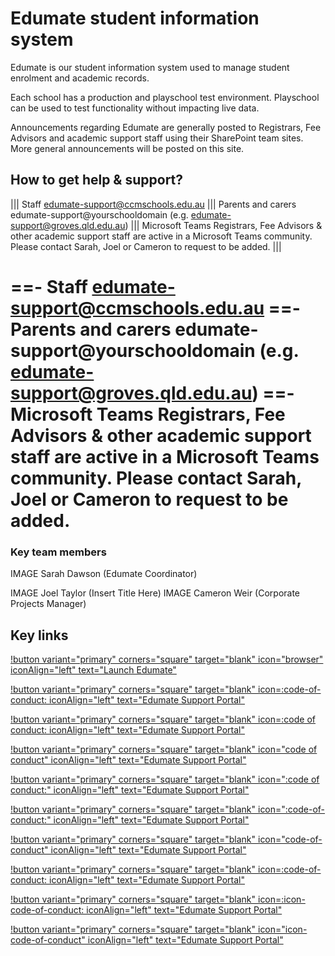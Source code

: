 # Edumate student information system
Edumate is our student information system used to manage student enrolment and academic records.

Each school has a production and playschool test environment. Playschool can be used to test functionality without impacting live data.

Announcements regarding Edumate are generally posted to Registrars, Fee Advisors and academic support staff using their SharePoint team sites. More general announcements will be posted on this site.

## How to get help & support?
||| Staff
edumate-support@ccmschools.edu.au
||| Parents and carers
edumate-support\@yourschooldomain
(e.g. edumate-support@groves.qld.edu.au)
||| Microsoft Teams
Registrars, Fee Advisors & other academic support staff are active in a Microsoft Teams community. Please contact Sarah, Joel or Cameron to request to be added.
|||

==- Staff
edumate-support@ccmschools.edu.au
==- Parents and carers
edumate-support\@yourschooldomain
(e.g. edumate-support@groves.qld.edu.au)
==- Microsoft Teams
Registrars, Fee Advisors & other academic support staff are active in a Microsoft Teams community. Please contact Sarah, Joel or Cameron to request to be added.
===


### Key team members
IMAGE Sarah Dawson (Edumate Coordinator)

IMAGE Joel Taylor (Insert Title Here)
IMAGE Cameron Weir (Corporate Projects Manager)

## Key links
[!button variant="primary" corners="square" target="blank" icon="browser" iconAlign="left" text="Launch Edumate"](https://staff.ccmschools.app/)

[!button variant="primary" corners="square" target="blank" icon=:code-of-conduct: iconAlign="left" text="Edumate Support Portal"](https://support.edumate.app/)

[!button variant="primary" corners="square" target="blank" icon=:code of conduct: iconAlign="left" text="Edumate Support Portal"](https://support.edumate.app/)

[!button variant="primary" corners="square" target="blank" icon="code of conduct" iconAlign="left" text="Edumate Support Portal"](https://support.edumate.app/)

[!button variant="primary" corners="square" target="blank" icon=":code of conduct:" iconAlign="left" text="Edumate Support Portal"](https://support.edumate.app/)

[!button variant="primary" corners="square" target="blank" icon=":code-of-conduct:" iconAlign="left" text="Edumate Support Portal"](https://support.edumate.app/)

[!button variant="primary" corners="square" target="blank" icon="code-of-conduct" iconAlign="left" text="Edumate Support Portal"](https://support.edumate.app/)

[!button variant="primary" corners="square" target="blank" icon=:code-of-conduct: iconAlign="left" text="Edumate Support Portal"](https://support.edumate.app/)

[!button variant="primary" corners="square" target="blank" icon=:icon-code-of-conduct: iconAlign="left" text="Edumate Support Portal"](https://support.edumate.app/)

[!button variant="primary" corners="square" target="blank" icon="icon-code-of-conduct" iconAlign="left" text="Edumate Support Portal"](https://support.edumate.app/)
